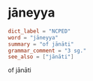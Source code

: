 # jāneyya

``` toml
dict_label = "NCPED"
word = "jāneyya"
summary = "of jānāti"
grammar_comment = "3 sg."
see_also = ["jānāti"]
```

of jānāti

